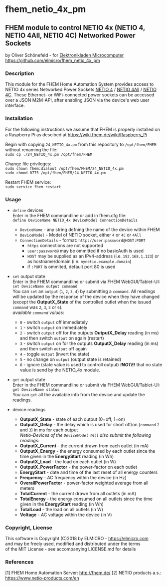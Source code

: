 # fhem_netio_4x_pm
## FHEM module to control NETIO 4x (NETIO 4, NETIO 4All, NETIO 4C) Networked Power Sockets

by Oliver Schönefeld - for [Elektronikladen Microcomputer](https://elmicro.com)  
https://github.com/elmicro/fhem_netio_4x_pm

### Description

This module for the FHEM Home Automation System provides access to NETIO 4x series Networked Power Sockets
[NETIO 4](https://elmicro.com/de/netio.html) /
[NETIO 4All](https://elmicro.com/de/netio-4all.html) /
[NETIO 4C](https://elmicro.com/de/netio-4c.html).
These Ethernet- or WiFi-connected power sockets can be accessed over a JSON M2M-API, after enabling JSON via the device's web user interface.

### Installation

For the following instructions we assume that FHEM is properly installed on a Raspberry Pi as descibed at https://wiki.fhem.de/wiki/Raspberry_Pi

Begin with copying `24_NETIO_4x.pm` from this repository to `/opt/fhem/FHEM` without renaming the file:  
`sudo cp ./24_NETIO_4x.pm /opt/fhem/FHEM`

Change file privileges:  
`sudo chown fhem:dialout /opt/fhem/FHEM/24_NETIO_4x.pm`  
`sudo chmod 0775 /opt/fhem/FHEM/24_NETIO_4x.pm`

Restart FHEM service:  
`sudo service fhem restart`

### Usage

* `define` devices  
Enter in the FHEM commandline or add in fhem.cfg file:   
`define DeviceName NETIO_4x DeviceModel ConnectionDetails`   
  * `DeviceName` - any string defning the name of the device within FHEM
  * `DeviceModel` - Model of NETIO socket, either `4` or `4C` or `4All`
  * `ConnectionDetails` - format: `http://user:password@HOST:PORT`
    * `https` connections are not supported
    * `user:password@` may be ommitted if no basicAuth is used
    * `HOST` may be supplied as an IPv4-address (i.e. `192.168.1.123`) or as hostname/domain (i.e. `mynetio.example.domain`)
    * if `:PORT` is ommited, default port 80 is used

* `set` output state  
Enter in the FHEM commandline or submit via FHEM WebGUI/Tablet-UI:  
`set DeviceName output command`  
You can `set` an `output` (`1`, `2`, `3`, `4`) by submitting a `command`. All readings will be updated by the response of the device when they have changed (except the **OutputX_State** of the controlled outlet when the issued `command` was `2`, `3`, `5` or `6`).  
*available `command` values:*  
  * `0` - switch `output` off immediately
  * `1` - switch `output` on immediately
  * `2` - switch `output` off for the outputs **OutputX_Delay** reading (in ms) and then switch `output` on again (restart)
  * `3` - switch `output` on for the outputs **OutputX_Delay** reading (in ms) and then switch `output` off again
  * `4` - toggle `output` (invert the state)
  * `5` - no change on `output` (output state is retained)
  * `6` - ignore (state value is used to controll output) ***!NOTE!*** that no state value is send by the NETIO_4x module.
  
* `get` output state  
Enter in the FHEM commandline or submit via FHEM WebGUI/Tablet-UI:  
`get DeviceName status`  
You can `get` all the available info from the device and update the readings.

* device readings
  * **OutputX_State** - state of each output (0=off, 1=on)  
  * **OutputX_Delay** - the delay which is used for short off/on (`command` `2` and `3`) in ms for each output  
*Netio-Devices of the `DeviceModel` `4All` also submit the following readings:*
  * **OutputX_Current** - the current drawn from each outlet (in mA)
  * **OutputX_Energy** - the energy consumed by each outlet since the time given in the **EnergyStart** reading (in Wh)
  * **OutputX_Load** - the load on each outlet (in W)
  * **OutputX_PowerFactor** - the power-factor on each outlet
  * **EnergyStart** - date and time of the last reset of all energy counters
  * **Frequency** - AC frequency within the device (in Hz)
  * **OverallPowerFactor** - power-factor weighted average from all meters
  * **TotalCurrent** - the current drawn from all outlets (in mA)
  * **TotalEnergy** - the energy consumed on all outlets since the time given in the **EnergyStart** reading (in Wh)
  * **TotalLoad** - the load on all outlets (in W)
  * **Voltage** - AC voltage within the device (in V)


### Copyright, License
This software is Copyright (C)2018 by ELMICRO - https://elmicro.com  
and may be freely used, modified and distributed under the terms  
of the MIT License - see accompanying LICENSE.md for details

### References
[1] FHEM Home Automation Server: http://fhem.de/
[2] NETIO products a.s.: https://www.netio-products.com/en
